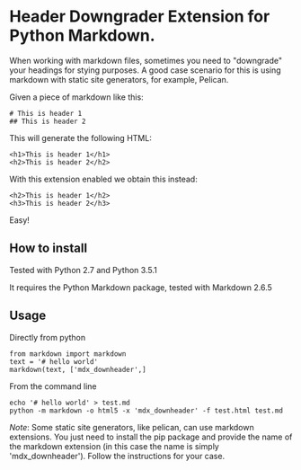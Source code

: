# Header Downgrader Extension for Python Markdown.

When working with markdown files, sometimes you need to "downgrade" your headings for stying purposes. A good case scenario for this is using markdown with static site generators, for example, Pelican.

Given a piece of markdown like this:

```
# This is header 1
## This is header 2
```

This will generate the following HTML:

```
<h1>This is header 1</h1>
<h2>This is header 2</h2>
```

With this extension enabled we obtain this instead:

```
<h2>This is header 1</h2>
<h3>This is header 2</h3>
```

Easy!

## How to install

Tested with Python 2.7 and Python 3.5.1

It requires the Python Markdown package, tested with Markdown 2.6.5

## Usage

Directly from python
```
from markdown import markdown
text = '# hello world'
markdown(text, ['mdx_downheader',]
```

From the command line
```
echo '# hello world' > test.md
python -m markdown -o html5 -x 'mdx_downheader' -f test.html test.md
```

*Note*: Some static site generators, like pelican, can use markdown extensions. You just need to install the pip package and provide the name of the markdown extension (in this case the name is simply 'mdx_downheader'). Follow the instructions for your case.